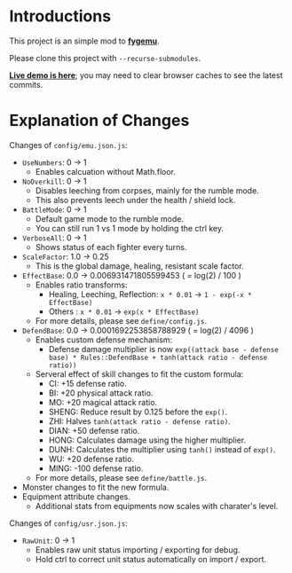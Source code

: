 # Introductions #

This project is an simple mod to __[fygemu](https://github.com/hirakanaKF/fygemu)__.

Please clone this project with `--recurse-submodules`.

__[Live demo is here](https://hirakanakf.github.io/fygmod/)__; you may need to clear browser caches to see the latest commits.

# Explanation of Changes #

Changes of `config/emu.json.js`:
 * `UseNumbers`: 0 -> 1
   * Enables calcuation without Math.floor.
 * `NoOverkill`: 0 -> 1
   * Disables leeching from corpses, mainly for the rumble mode.
   * This also prevents leech under the health / shield lock.
 * `BattleMode`: 0 -> 1
   * Default game mode to the rumble mode.
   * You can still run 1 vs 1 mode by holding the ctrl key.
 * `VerboseAll`: 0 -> 1
   * Shows status of each fighter every turns.
 * `ScaleFactor`: 1.0 -> 0.25
   * This is the global damage, healing, resistant scale factor.
 * `EffectBase`: 0.0 -> 0.006931471805599453 ( = log(2) / 100 )
   * Enables ratio transforms:
     * Healing, Leeching, Reflection: `x * 0.01` -> `1 - exp(-x * EffectBase)`
     * Others : `x * 0.01` -> `exp(x * EffectBase)`
   * For more details, please see `define/config.js`.
 * `DefendBase`: 0.0 -> 0.0001692253858788929 ( = log(2) / 4096 )
   * Enables custom defense mechanism:
     * Defense damage multiplier is now `exp((attack base - defense base) * Rules::DefendBase + tanh(attack ratio - defense ratio))`
   * Serveral effect of skill changes to fit the custom formula:
     * CI: +15 defense ratio.
     * BI: +20 physical attack ratio.
     * MO: +20 magical attack ratio.
     * SHENG: Reduce result by 0.125 before the `exp()`.
     * ZHI: Halves `tanh(attack ratio - defense ratio)`.
     * DIAN: +50 defense ratio.
     * HONG: Calculates damage using the higher multiplier.
     * DUNH: Calculates the multiplier using `tanh()` instead of `exp()`.
     * WU: +20 defense ratio.
     * MING: -100 defense ratio.
   * For more details, please see `define/battle.js`.
 * Monster changes to fit the new formula.
 * Equipment attribute changes.
   * Additional stats from equipments now scales with charater's level.

Changes of `config/usr.json.js`:
 * `RawUnit`: 0 -> 1
   * Enables raw unit status importing / exporting for debug.
   * Hold ctrl to correct unit status automatically on import / export.
